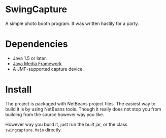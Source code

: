 SwingCapture
============

A simple photo booth program. It was written hastily for a party. 

Dependencies
============

* Java 1.5 or later.
* [Java Media Framework](http://java.sun.com/javase/technologies/desktop/media/jmf/).
* A JMF-supported capture device.

Install
=======

The project is packaged with NetBeans project files. The easiest way to build
it is by using NetBeans tools. Though it really does not stop you from building
from the source however way you like.

However way you build it, just run the built jar, or the class
`swingcapture.Main` directly.
